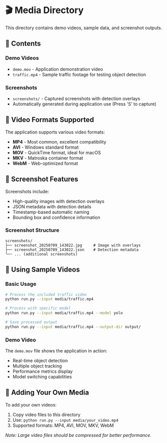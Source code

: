 # 🎬 Media Directory

This directory contains demo videos, sample data, and screenshot outputs.

## 📁 Contents

### Demo Videos
- `demo.mov` - Application demonstration video
- `traffic.mp4` - Sample traffic footage for testing object detection

### Screenshots
- `screenshots/` - Captured screenshots with detection overlays
- Automatically generated during application use (Press 'S' to capture)

## 🎥 Video Formats Supported

The application supports various video formats:
- **MP4** - Most common, excellent compatibility
- **AVI** - Windows standard format  
- **MOV** - QuickTime format, ideal for macOS
- **MKV** - Matroska container format
- **WebM** - Web-optimized format

## 📸 Screenshot Features

Screenshots include:
- High-quality images with detection overlays
- JSON metadata with detection details
- Timestamp-based automatic naming
- Bounding box and confidence information

### Screenshot Structure
```
screenshots/
├── screenshot_20250709_143022.jpg     # Image with overlays
├── screenshot_20250709_143022.json    # Detection metadata
└── ... (additional screenshots)
```

## 🎯 Using Sample Videos

### Basic Usage
```bash
# Process the included traffic video
python run.py --input media/traffic.mp4

# Process with specific model
python run.py --input media/traffic.mp4 --model yolo

# Save processed output
python run.py --input media/traffic.mp4 --output-dir output/
```

### Demo Video
The `demo.mov` file shows the application in action:
- Real-time object detection
- Multiple object tracking  
- Performance metrics display
- Model switching capabilities

## 📁 Adding Your Own Media

To add your own videos:
1. Copy video files to this directory
2. Use: `python run.py --input media/your_video.mp4`
3. Supported formats: MP4, AVI, MOV, MKV, WebM

*Note: Large video files should be compressed for better performance.*
